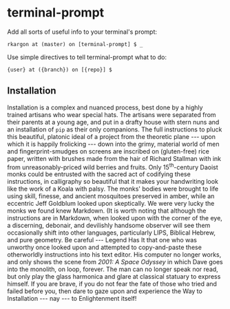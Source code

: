 # **terminal-prompt**

Add all sorts of useful info to your terminal's prompt:

    rkargon at (master) on [terminal-prompt] $ _

Use simple directives to tell terminal-prompt what to do:

    {user} at ({branch}) on [{repo}] $
    
## Installation
Installation is a complex and nuanced process, best done by a highly trained artisans who wear special hats. The artisans were separated from their parents at a young age, and put in a drafty house with stern nuns and an installation of `pip` as their only companions. The full instructions to pluck this beautiful, platonic ideal of a project from the theoretic plane --- upon which it is happily frolicking --- down into the grimy, material world of men and fingerprint-smudges on screens are inscribed on (gluten-free) rice paper, written with brushes made from the hair of Richard Stallman with ink from unreasonably-priced wild berries and fruits. Only 15<sup>th</sup>-century Daoist monks could be entrusted with the sacred act of codifying these instructions, in calligraphy so beautiful that it makes your handwriting look like the work of a Koala with palsy. The monks' bodies were brought to life using skill, finesse, and ancient mosquitoes preserved in amber, while an eccentric Jeff Goldblum looked upon skeptically. We were very lucky the monks we found knew Markdown. (It is worth noting that although the instructions are in Markdown, when looked upon with the corner of the eye, a discerning, debonair, and devilishly handsome observer will see them occasionally shift into other languages, particularly LIPS, Biblical Hebrew, and pure geometry. 
Be careful --- Legend Has It that one who was unworthy once looked upon and attempted to copy-and-paste these otherworldly instructions into his text editor. His computer no longer works, and only shows the scene from _2001: A Space Odyssey_ in which Dave goes into the monolith, on loop, forever. The man can no longer speak nor read, but only play the glass harmonica and glare at classical statuary to express himself. 
If you are brave, if you do not fear the fate of those who tried and failed before you, then dare to gaze upon and experience the Way to Installation --- nay --- to Enlightenment itself! 